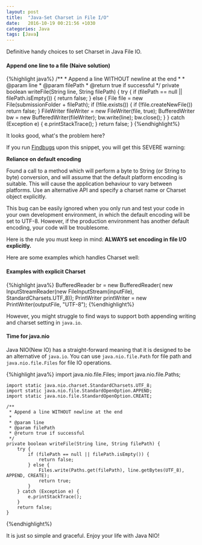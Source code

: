 ```yaml
---
layout: post
title:  "Java-Set Charset in File I/O"
date:   2016-10-19 00:21:56 +1030
categories: Java
tags: [Java]
---
```

Definitive handy choices to set Charset in Java File IO.
<!--summary break-->

#### Append one line to a file (Naive solution)
{%highlight java%}
    /**
     * Append a line WITHOUT newline at the end
     *
     * @param line
     * @param filePath
     * @return true if successful
     */
    private boolean writeFile(String line, String filePath) {
        try {
            if (filePath == null || filePath.isEmpty()) {
                return false;
            } else {
                File file = new File(submissionFolder + filePath);
                if (!file.exists()) {
                    if (!file.createNewFile()) return false;
                }
                FileWriter fileWriter = new FileWriter(file, true);
                BufferedWriter bw = new BufferedWriter(fileWriter);
                bw.write(line);
                bw.close();
            }
        } catch (Exception e) {
            e.printStackTrace();
        }
        return false;
    }
{%endhighlight%}

It looks good, what's the problem here?

If you run [Findbugs](http://findbugs.sourceforge.net/) upon this snippet, you will get this SEVERE warning:

**Reliance on default encoding**

Found a call to a method which will perform a byte to String (or String to byte) conversion, and will assume that the default platform encoding is suitable. This will cause the application behaviour to vary between platforms. Use an alternative API and specify a charset name or Charset object explicitly.

This bug can be easily ignored when you only run and test your code in your own development environment, in which the default encoding will be set to UTF-8. However, if the production environment has another default encoding, your code will be troublesome.

Here is the rule you must keep in mind:
**ALWAYS set encoding in file I/O explicitly.**

Here are some examples which handles Charset well:

#### Examples with explicit Charset
{%highlight java%}
    BufferedReader br = new BufferedReader(
                    new InputStreamReader(new FileInputStream(inputFile), StandardCharsets.UTF_8));
    PrintWriter printWriter = new PrintWriter(outputFile, "UTF-8");
{%endhighlight%}

However, you might struggle to find ways to support both appending writing and charset setting in `java.io`.

#### Time for java.nio
Java NIO(New IO) has a straight-forward meaning that it is designed to be an alternative of `java.io`. You can use `java.nio.file.Path` for file path and `java.nio.file.Files` for file IO operations.

{%highlight java%}
    import java.nio.file.Files;
    import java.nio.file.Paths;

    import static java.nio.charset.StandardCharsets.UTF_8;
    import static java.nio.file.StandardOpenOption.APPEND;
    import static java.nio.file.StandardOpenOption.CREATE;

    /**
     * Append a line WITHOUT newline at the end
     *
     * @param line
     * @param filePath
     * @return true if successful
     */
    private boolean writeFile(String line, String filePath) {
        try {
            if (filePath == null || filePath.isEmpty()) {
                return false;
            } else {
                Files.write(Paths.get(filePath), line.getBytes(UTF_8), APPEND, CREATE);
                return true;
            }
        } catch (Exception e) {
            e.printStackTrace();
        }
        return false;
    }
    
{%endhighlight%}


It is just so simple and graceful. Enjoy your life with Java NIO!
